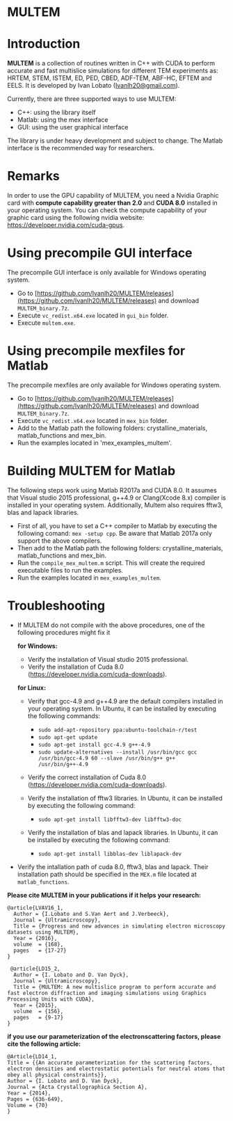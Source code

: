 # MULTEM

Introduction
============

**MULTEM** is a collection of routines written in C++ with CUDA to perform accurate and fast multislice simulations for different TEM experiments as: HRTEM, STEM, ISTEM, ED, PED, CBED, ADF-TEM, ABF-HC, EFTEM and EELS. It is developed by Ivan Lobato (Ivanlh20@gmail.com).

Currently, there are three supported ways to use MULTEM:
- C++: using the library itself
- Matlab: using the mex interface
- GUI: using the user graphical interface 

The library is under heavy development and subject to change.
The Matlab interface is the recommended way for researchers.

Remarks
=================================
In order to use the GPU capability of MULTEM, you need a Nvidia Graphic card with **compute capability greater than 2.0** and **CUDA 8.0** installed in your operating system. You can check the compute capability of your graphic card using the following nvidia website: https://developer.nvidia.com/cuda-gpus.

Using precompile GUI interface
=================================
The precompile GUI interface is only available for Windows operating system.

- Go to [https://github.com/Ivanlh20/MULTEM/releases](https://github.com/Ivanlh20/MULTEM/releases) and download `MULTEM_binary.7z`.
- Execute `vc_redist.x64.exe` located in `gui_bin` folder.
- Execute `multem.exe`.

Using precompile mexfiles for Matlab
=================================
The precompile mexfiles are only available for Windows operating system.

- Go to [https://github.com/Ivanlh20/MULTEM/releases](https://github.com/Ivanlh20/MULTEM/releases) and download `MULTEM_binary.7z`.
- Execute `vc_redist.x64.exe` located in `mex_bin` folder.
- Add to the Matlab path the following folders: crystalline_materials, matlab_functions and mex_bin.
- Run the examples located in 'mex_examples_multem'.

Building MULTEM for Matlab
=================================
The following steps work using Matlab R2017a and CUDA 8.0. It assumes that Visual studio 2015 professional, g++4.9 or Clang(Xcode 8.x) compiler is installed in your operating system. Additionally, Multem also requires fftw3, blas and lapack libraries.

- First of all, you have to set a C++ compiler to Matlab by executing the following comand: `mex -setup cpp`. Be aware that Matlab 2017a only support the above compilers.
- Then add to the Matlab path the following folders: crystalline_materials, matlab_functions and mex_bin.
- Run the `compile_mex_multem.m` script. This will create the required executable files to run the examples.
- Run the examples located in `mex_examples_multem`.

Troubleshooting
=================================
- If MULTEM do not compile with the above procedures, one of the following procedures might fix it

  **for Windows:**
  
  	- Verify the installation of Visual studio 2015 professional.
  	- Verify the installation of Cuda 8.0 (https://developer.nvidia.com/cuda-downloads).
  	
  **for Linux:**
  
  	- Verify that gcc-4.9 and g++4.9 are the default compilers installed in your operating system. In Ubuntu, it can be installed by executing the following commands:
  	
  		* `sudo add-apt-repository ppa:ubuntu-toolchain-r/test`
		* `sudo apt-get update`
		* `sudo apt-get install gcc-4.9 g++-4.9`
		* `sudo update-alternatives --install /usr/bin/gcc gcc /usr/bin/gcc-4.9 60 --slave /usr/bin/g++ g++ /usr/bin/g++-4.9`

  	- Verify the correct installation of Cuda 8.0 (https://developer.nvidia.com/cuda-downloads).
  	
    - Verify the installation of fftw3 libraries. In Ubuntu, it can be installed by executing the following command: 
    	* `sudo apt-get install libfftw3-dev libfftw3-doc`
    
    - Verify the installation of blas and lapack libraries. In Ubuntu, it can be installed by executing the following command: 
    	* `sudo apt-get install libblas-dev liblapack-dev`
    
- Verify the intallation path of cuda 8.0, fftw3, blas and lapack. Their installation path should be specified in the `MEX.m` file located at `matlab_functions`.

**Please cite MULTEM in your publications if it helps your research:**

    @article{LVAV16_1,
      Author = {I.Lobato and S.Van Aert and J.Verbeeck},
      Journal = {Ultramicroscopy},
      Title = {Progress and new advances in simulating electron microscopy datasets using MULTEM},
      Year = {2016},
  	  volume  = {168},
      pages   = {17-27}      
    }
    
     @article{LD15_2,
      Author = {I. Lobato and D. Van Dyck},
      Journal = {Ultramicroscopy},
      Title = {MULTEM: A new multislice program to perform accurate and fast electron diffraction and imaging simulations using Graphics Processing Units with CUDA},
      Year = {2015},
  	  volume  = {156},
      pages   = {9-17}      
    } 
    
**if you use our parameterization of the electronscattering factors, please cite the following article:** 

	@Article{LD14_1,
  	Title = {{An accurate parameterization for the scattering factors, electron densities and electrostatic potentials for neutral atoms that obey all physical constraints}},
  	Author = {I. Lobato and D. Van Dyck},
  	Journal = {Acta Crystallographica Section A},
  	Year = {2014},
  	Pages = {636-649},
  	Volume = {70}
	}